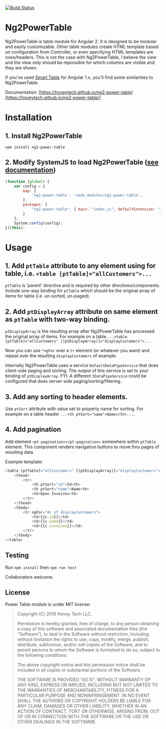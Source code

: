[![Build Status](https://travis-ci.org/hoveytech/ng2-power-table.svg?branch=master)](https://travis-ci.org/hoveytech/ng2-power-table)

# Ng2PowerTable

Ng2PowerTable is table module for Angular 2. It is designed to be modular and easily customizable. Other table modules create HTML template based on configuration from Controller, or even specifying HTML templates are rows/headers. This is not the case with Ng2PowerTable, I believe the view and the view only should be reponsible for which columns are visible and they are shown. 

If you've used [Smart Table](https://github.com/lorenzofox3/Smart-Table) for Angular 1.x, you'll find some similarities to Ng2PowerTable.

Documentation: [https://hoveytech.github.io/ng2-power-table](https://hoveytech.github.io/ng2-power-table/)

# Installation

## 1. Install Ng2PowerTable

`npm install ng2-power-table`

## 2. Modify SystemJS to load Ng2PowerTable ([see documentation](https://hoveytech.github.io/ng2-power-table/))

```javascript
(function (global) {
    var config = {
        map: {
            'ng2-power-table': 'node_modules/ng2-power-table',
        },
        packages: {
            "ng2-power-table": { main: "index.js", defaultExtension: "js" },
        }
    };
    System.config(config);
})(this);
```

# Usage

## 1. Add `ptTable` attribute to any element using for table, i.e. `<table [ptTable]="allCustomers">...`

`ptTable` is 'parent' directive and is required by other directives/components. Include one-way binding for `ptTable` which should be the original array of items for table (i.e. un-sorted, un-paged).

## 2. Add `ptDisplayArray` attribute on same element as `ptTable` with two-way binding.

`ptDisplayArray` is the resulting array after Ng2PowerTable has processed the original array of items. For example on a table `...<table [ptTable]="allCustomers" [(ptDisplayArray)]="displayCustomers">...`

Now you can use `*ngFor` over a `tr` element (or whatever you want) and repeat over the resulting `displayCustomers` of example.

Internally Ng2PowerTable uses a service `DefaultDataPipeService` that does client-side paging and sorting. The output of this service is set to your binding of `ptDisplayArray`. FYI: A different `IDataPipeService` could be configured that does server-side paging/sorting/filtering.

## 3. Add any sorting to header elements.

Use `ptSort` attribute with value set to property name for sorting. For example on a table header `...<th ptSort="name">Name</th>...`.

## 4. Add pagination 

Add element `<pt-pagination></pt-pagination>` somewhere within `ptTable` element. This component renders navigation buttons to move thru pages of resulting data.

Example template:

```javascript
<table [ptTable]="allCustomers" [(ptDisplayArray)]="displayCustomers">
    <thead>
        <tr>
            <th ptSort="id">Id<th>
            <th ptSort="name">Name<th>
            <th>Open Invoices<th>
        </tr>
    </thead>
    <tbody>
        <tr ngFor="#c of displayCustomers">
            <td>{{c.id}}</td>
            <td>{{c.name}}</td>
            <td>{{c.invoices}}</td>
        </tr>
    </tbody>
</table>
```

## Testing

Run `npm install` then `npm run test`

Collaborators welcome.

## License

Power Table module is under MIT license:

> Copyright (C) 2016 Hovey Tech LLC.
>
> Permission is hereby granted, free of charge, to any person
> obtaining a copy of this software and associated documentation files
> (the "Software"), to deal in the Software without restriction,
> including without limitation the rights to use, copy, modify, merge,
> publish, distribute, sublicense, and/or sell copies of the Software,
> and to permit persons to whom the Software is furnished to do so,
> subject to the following conditions:
>
> The above copyright notice and this permission notice shall be
> included in all copies or substantial portions of the Software.
>
> THE SOFTWARE IS PROVIDED "AS IS", WITHOUT WARRANTY OF ANY KIND,
> EXPRESS OR IMPLIED, INCLUDING BUT NOT LIMITED TO THE WARRANTIES OF
> MERCHANTABILITY, FITNESS FOR A PARTICULAR PURPOSE AND
> NONINFRINGEMENT. IN NO EVENT SHALL THE AUTHORS OR COPYRIGHT HOLDERS
> BE LIABLE FOR ANY CLAIM, DAMAGES OR OTHER LIABILITY, WHETHER IN AN
> ACTION OF CONTRACT, TORT OR OTHERWISE, ARISING FROM, OUT OF OR IN
> CONNECTION WITH THE SOFTWARE OR THE USE OR OTHER DEALINGS IN THE
> SOFTWARE.
